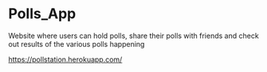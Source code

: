 # Polls_App
Website where users can hold polls, share their polls with friends and check out results of the various polls happening

https://pollstation.herokuapp.com/

